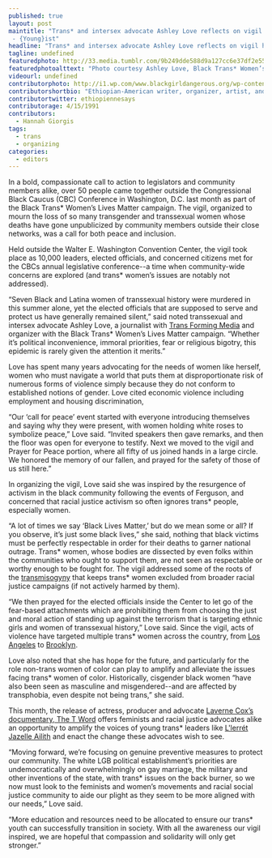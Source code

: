 ```yaml
---
published: true
layout: post
maintitle: "Trans* and intersex advocate Ashley Love reflects on vigil held for trans* women of color and the path toward peace 
 - {Young}ist"
headline: "Trans* and intersex advocate Ashley Love reflects on vigil held for trans* women of color and the path toward peace "
tagline: undefined
featuredphoto: http://33.media.tumblr.com/9b249dde588d9a127cc6e37df2e55259/tumblr_nduz7vIuXU1rq2ndso1_1280.png
featuredphotoalttext: "Photo courtesy Ashley Love, Black Trans* Women’s Lives Matter campaign"
videourl: undefined
contributorphoto: http://i1.wp.com/www.blackgirldangerous.org/wp-content/uploads/2014/01/Hannah-Giorgis.jpg
contributorshortbio: "Ethiopian-American writer, organizer, artist, and awkward black girl trying to make sense of diaspora."
contributortwitter: ethiopiennesays
contributorage: 4/15/1991
contributors:
  - Hannah Giorgis
tags:
  - trans
  - organizing
categories:
  - editors
---
```

In a bold, compassionate call to action to legislators and community members alike, over 50 people came together outside the Congressional Black Caucus (CBC) Conference in Washington, D.C. last month as part of the Black Trans* Women’s Lives Matter campaign. The vigil, organized to mourn the loss of so many transgender and transsexual women whose deaths have gone unpublicized by community members outside their close networks, was a call for both peace and inclusion.

Held outside the Walter E. Washington Convention Center, the vigil took place as 10,000 leaders, elected officials, and concerned citizens met for the CBCs annual legislative conference--a time when community-wide concerns are explored (and trans* women’s issues are notably not addressed).

“Seven Black and Latina women of transsexual history were murdered in this summer alone, yet the elected officials that are supposed to serve and protect us have generally remained silent,” said noted transsexual and intersex advocate Ashley Love, a journalist with [Trans Forming Media](http://transformingmedia.blogspot.com/) and organizer with the Black Trans* Women’s Lives Matter campaign. “Whether it’s political inconvenience, immoral priorities, fear or religious bigotry, this epidemic is rarely given the attention it merits.”

Love has spent many years advocating for the needs of women like herself, women who must navigate a world that puts them at disproportionate risk of numerous forms of violence simply because they do not conform to established notions of gender. Love cited economic violence including employment and housing discrimination, 

“Our ‘call for peace’ event started with everyone introducing themselves and saying why they were present, with women holding white roses to symbolize peace,” Love said. “Invited speakers then gave remarks, and then the floor was open for everyone to testify. Next we moved to the vigil and Prayer for Peace portion, where all fifty of us joined hands in a large circle. We honored the memory of our fallen, and prayed for the safety of those of us still here.”


In organizing the vigil, Love said she was inspired by the resurgence of activism in the black community following the events of Ferguson, and concerned that racial justice activism so often ignores trans* people, especially women.

“A lot of times we say ‘Black Lives Matter,’ but do we mean some or all? If you observe, it’s just some black lives,” she said, nothing that black victims must be perfectly respectable in order for their deaths to garner national outrage. Trans* women, whose bodies are dissected by even folks within the communities who ought to support them, are not seen as respectable or worthy enough to be fought for. The vigil addressed some of the roots of the [transmisogyny](http://www.juliaserano.com/av/TransmisogynyPrimer-Serano.pdf) that keeps trans* women excluded from broader racial justice campaigns (if not actively harmed by them).

“We then prayed for the elected officials inside the Center to let go of the fear-based attachments which are prohibiting them from choosing the just and moral action of standing up against the terrorism that is targeting ethnic girls and women of transsexual history,” Love said. Since the vigil, acts of violence have targeted multiple trans* women across the country, from [Los Angeles](http://www.laweekly.com/informer/2014/10/06/transgender-murder-victim-idd-as-aniya-parker) to [Brooklyn](http://7online.com/news/transgender-woman-attacked-in-bushwick/349516/).

Love also noted that she has hope for the future, and particularly for the role non-trans women of color can play to amplify and alleviate the issues facing trans* women of color. Historically, cisgender black women “have also been seen as masculine and misgendered--and are affected by transphobia, even despite not being trans,” she said.

This month, the release of actress, producer and advocate [Laverne Cox’s documentary, The T Word](http://www.mtv.com/news/1967861/t-word-social-response-twitter/) offers feminists and racial justice advocates alike an opportunity to amplify the voices of young trans* leaders like [L'lerrét Jazelle Ailith](http://www.advocate.com/politics/transgender/2014/10/19/working-laverne-cox-standing-solidarity-trans-women-color) and enact the change these advocates wish to see.

“Moving forward, we’re focusing on genuine preventive measures to protect our community. The white LGB political establishment’s priorities are undemocratically and overwhelmingly on gay marriage, the military and other inventions of the state, with trans* issues on the back burner, so we now must look to the feminists and women’s movements and racial social justice community to aide our plight as they seem to be more aligned with our needs,” Love said. 

“More education and resources need to be allocated to ensure our trans* youth can successfully transition in society. With all the awareness our vigil inspired, we are hopeful that compassion and solidarity will only get stronger.”



